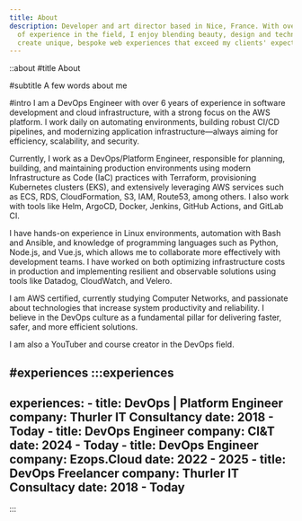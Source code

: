 ```yaml
---
title: About
description: Developer and art director based in Nice, France. With over 6 years
  of experience in the field, I enjoy blending beauty, design and technology to
  create unique, bespoke web experiences that exceed my clients' expectations.
---
```


::about
#title
About

#subtitle
A few words about me

#intro
I am a DevOps Engineer with over 6 years of experience in software development and cloud infrastructure, with a strong focus on the AWS platform. I work daily on automating environments, building robust CI/CD pipelines, and modernizing application infrastructure—always aiming for efficiency, scalability, and security.

Currently, I work as a DevOps/Platform Engineer, responsible for planning, building, and maintaining production environments using modern Infrastructure as Code (IaC) practices with Terraform, provisioning Kubernetes clusters (EKS), and extensively leveraging AWS services such as ECS, RDS, CloudFormation, S3, IAM, Route53, among others. I also work with tools like Helm, ArgoCD, Docker, Jenkins, GitHub Actions, and GitLab CI.

I have hands-on experience in Linux environments, automation with Bash and Ansible, and knowledge of programming languages such as Python, Node.js, and Vue.js, which allows me to collaborate more effectively with development teams. I have worked on both optimizing infrastructure costs in production and implementing resilient and observable solutions using tools like Datadog, CloudWatch, and Velero.

I am AWS certified, currently studying Computer Networks, and passionate about technologies that increase system productivity and reliability. I believe in the DevOps culture as a fundamental pillar for delivering faster, safer, and more efficient solutions.

I am also a YouTuber and course creator in the DevOps field.

#experiences
  :::experiences
  ---
  experiences:
    - title: DevOps | Platform Engineer
      company: Thurler IT Consultancy
      date: 2018 - Today
    - title: DevOps Engineer
      company: CI&T
      date: 2024 - Today
    - title: DevOps Engineer
      company: Ezops.Cloud
      date: 2022 - 2025
    - title: DevOps Freelancer
      company: Thurler IT Consultacy
      date: 2018 - Today
  ---
  :::

[//]: # (#stack)

[//]: # ()
[//]: # (#stack_title)

[//]: # (Stack)

[//]: # ()
[//]: # (#stack_description)

[//]: # (Some of the software and technologies I use on a daily basis)

[//]: # (::)
